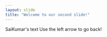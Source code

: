 ```yaml
---
layout: slide
title: "Welcome to our second slide!"
---
```

SaiKumar's text
Use the left arrow to go back!